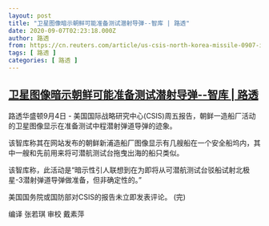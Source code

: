 ```yaml
---
layout: post
title: "卫星图像暗示朝鲜可能准备测试潜射导弹--智库 | 路透"
date: 2020-09-07T02:23:18.000Z
author: 路透
from: https://cn.reuters.com/article/us-csis-north-korea-missile-0907-idCNKBS25Y043
tags: [ 路透 ]
categories: [ 路透 ]
---
```

<!--1599445398000-->
[卫星图像暗示朝鲜可能准备测试潜射导弹--智库 | 路透](https://cn.reuters.com/article/us-csis-north-korea-missile-0907-idCNKBS25Y043)
------

<div>
<div><i></i></div><p class="Paragraph-paragraph-2Bgue ArticleBody-para-TD_9x">路透华盛顿9月4日 - 美国国际战略研究中心(CSIS)周五报告，朝鲜一造船厂活动的卫星图像显示在准备测试中程潜射弹道导弹的迹象。</p><p class="Paragraph-paragraph-2Bgue ArticleBody-para-TD_9x">该智库称其在网站发布的朝鲜新浦造船厂图像显示有几艘船在一个安全船坞内，其中一艘和先前用来将可潜航测试台拖曳出海的船只类似。</p><p class="Paragraph-paragraph-2Bgue ArticleBody-para-TD_9x">该智库称，此活动是“暗示性引人联想到在为即将从可潜航测试台驳船试射北极星-3潜射弹道导弹做准备，但非确定性的。”</p><p class="Paragraph-paragraph-2Bgue ArticleBody-para-TD_9x">美国国务院或国防部对CSIS的报告未立即发表评论。 (完)</p><div><div class="Attribution-attribution-Y5JpY"><p>编译 张若琪 审校 戴素萍</p>
</div>
